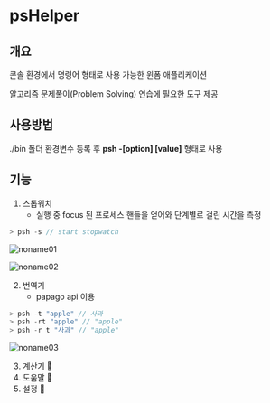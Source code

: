 # psHelper

## 개요

콘솔 환경에서 명령어 형태로 사용 가능한 윈폼 애플리케이션

알고리즘 문제풀이(Problem Solving) 연습에 필요한 도구 제공

## 사용방법

./bin 폴더 환경변수 등록 후 **psh \-\[option\] \[value\]** 형태로 사용

## 기능

1. 스톱워치
    + 실행 중 focus 된 프로세스 핸들을 얻어와 단계별로 걸린 시간을 측정
```c++
> psh -s // start stopwatch
```
![noname01](https://user-images.githubusercontent.com/44913775/116445231-985e3580-a890-11eb-91ad-81ebdb71334f.png)

![noname02](https://user-images.githubusercontent.com/44913775/116445232-998f6280-a890-11eb-89d4-91c02c94bad7.png)

2. 번역기
    + papago api 이용
```c++
> psh -t "apple" // 사과
> psh -rt "apple" // "apple"
> psh -r t "사과" // "apple"
```
![noname03](https://user-images.githubusercontent.com/44913775/116451045-fee65200-a896-11eb-9f8b-903f74d48290.png)

3. 계산기 🚧
4. 도움말 🚧
5. 설정 🚧
